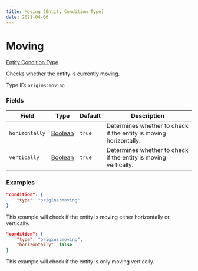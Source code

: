 ```yaml
---
title: Moving (Entity Condition Type)
date: 2021-04-06
---
```


# Moving

[Entity Condition Type](../entity_condition_types.md)

Checks whether the entity is currently moving.

Type ID: `origins:moving`


### Fields

Field | Type | Default | Description
------|------|---------|------------
`horizontally` | [Boolean](../data_types/boolean.md) | `true` | Determines whether to check if the entity is moving horizontally.
`vertically` | [Boolean](../data_types/boolean.md) | `true` | Determines whether to check if the entity is moving vertically.


### Examples

```json
"condition": {
    "type": "origins:moving"
}
```

This example will check if the entity is moving either horizontally or vertically.
<br>

```json
"condition": {
    "type": "origins:moving",
    "horizontally": false
}
```

This example will check if the entity is only moving vertically.
